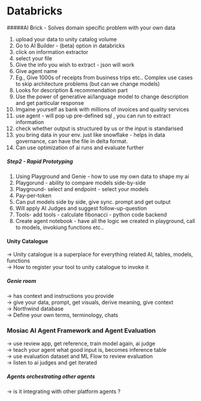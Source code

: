 # Databricks
#####AI Brick - Solves domain specific problem with your own data
1. upload your data to unity catalog volume  
2. Go to AI Builder - (beta) option in databricks  
3. click on information extractor  
4. select your file  
5. Give the info you wish to extract - json will work  
6. Give agent name  
7. Eg., Give 1000s of receipts from business trips etc..  Complex use cases to skip architecture problems (but can we change models)
8. Looks for description & recommendation part  
9. Use the power of generative ai/language model to change description and get particular response  
10. Imgaine yourself as bank with millions of invoices and quality services  
11. use agent - will pop up pre-defined sql , you can run to extract information  
12. check whether output is structured by us or the input is standarised
13. you bring data in your env. just like snowflake - helps in data governance, can have the file in delta format.  
14. Can use optimization of ai runs and evaluate further  
#####  Step2 - Rapid Prototyping  
1. Using Playground and Genie  - how to use my own data to shape my ai  
2. Playgorund - ability to compare models side-by-side  
3. Playground- select and endpoint - select your models  
4. Pay-per-token  
5. Can put models side by side, give sync. prompt and get output  
6. Will apply AI Judges and suggest follow-up-question  
7. Tools- add tools - calculate fibonacci - python code backend  
8. Create agent notebook - have all the logic we created in playground, call to models, invokiung functions etc..  
####  Unity Catalogue  
-> Unity catalogue is a superplace for everything related AI, tables, models, functions   
-> How to register your tool to unity catalogue to invoke it  
##### Genie room  
-> has context and instructions you provide   
-> give your data, prompt, get visuals, derive meaning, give context  
-> Northwind database  
-> Define your own terms, terminology, chats  
### Mosiac AI Agent Framework and Agent Evaluation  

-> use review app, get reference, train model again, ai judge  
-> teach your agent what good input is, becomes inference table  
-> use evaluation dataset and ML Flow to review evaluation  
-> listen to ai judges and get iterated  

##### Agents orchestrating other agents
-> is it integrating with other platform agents ? 



